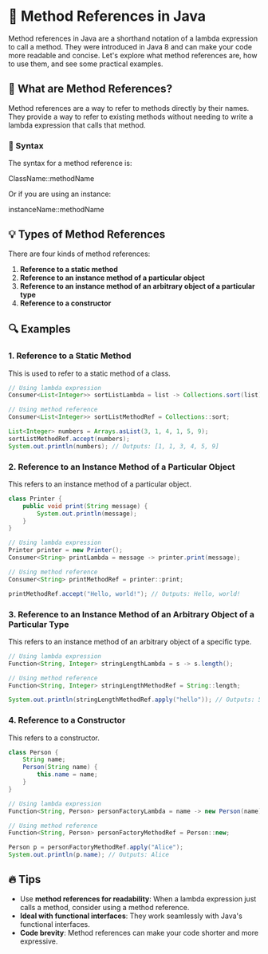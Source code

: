 # 🔗 Method References in Java

Method references in Java are a shorthand notation of a lambda expression to call a method. They were introduced in Java 8 and can make your code more readable and concise. Let's explore what method references are, how to use them, and see some practical examples.

## 🌟 What are Method References?

Method references are a way to refer to methods directly by their names. They provide a way to refer to existing methods without needing to write a lambda expression that calls that method.

### 📝 Syntax

The syntax for a method reference is:

ClassName::methodName

Or if you are using an instance:

instanceName::methodName


## 💡 Types of Method References

There are four kinds of method references:

1. **Reference to a static method**
2. **Reference to an instance method of a particular object**
3. **Reference to an instance method of an arbitrary object of a particular type**
4. **Reference to a constructor**

## 🔍 Examples

### 1. Reference to a Static Method

This is used to refer to a static method of a class.

```java
// Using lambda expression
Consumer<List<Integer>> sortListLambda = list -> Collections.sort(list);

// Using method reference
Consumer<List<Integer>> sortListMethodRef = Collections::sort;

List<Integer> numbers = Arrays.asList(3, 1, 4, 1, 5, 9);
sortListMethodRef.accept(numbers);
System.out.println(numbers); // Outputs: [1, 1, 3, 4, 5, 9]
```

### 2. Reference to an Instance Method of a Particular Object
This refers to an instance method of a particular object.
```java
class Printer {
    public void print(String message) {
        System.out.println(message);
    }
}

// Using lambda expression
Printer printer = new Printer();
Consumer<String> printLambda = message -> printer.print(message);

// Using method reference
Consumer<String> printMethodRef = printer::print;

printMethodRef.accept("Hello, world!"); // Outputs: Hello, world!
```

### 3. Reference to an Instance Method of an Arbitrary Object of a Particular Type
This refers to an instance method of an arbitrary object of a specific type.

```java
// Using lambda expression
Function<String, Integer> stringLengthLambda = s -> s.length();

// Using method reference
Function<String, Integer> stringLengthMethodRef = String::length;

System.out.println(stringLengthMethodRef.apply("hello")); // Outputs: 5
```

### 4. Reference to a Constructor
This refers to a constructor.

```java
class Person {
    String name;
    Person(String name) {
        this.name = name;
    }
}

// Using lambda expression
Function<String, Person> personFactoryLambda = name -> new Person(name);

// Using method reference
Function<String, Person> personFactoryMethodRef = Person::new;

Person p = personFactoryMethodRef.apply("Alice");
System.out.println(p.name); // Outputs: Alice

```
## 🔥 Tips
* Use **method references for readability**: When a lambda expression just calls a method, consider using a method reference.
* **Ideal with functional interfaces**: They work seamlessly with Java's functional interfaces.
* **Code brevity**: Method references can make your code shorter and more expressive.